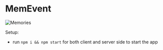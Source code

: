 # MemEvent

![Memories](https://i.ibb.co/Z8Y0CJv/Screenshot-2020-10-30-at-11-10-04.png)


Setup:
- run ```npm i && npm start``` for both client and server side to start the app
